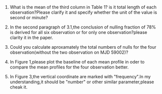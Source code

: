 1. What is the mean of the third column in Table 1? is it total length of each observation?Please clarify it and specify whether the unit of the value is second or minute?

2. In the second paragraph of 3.1,the conclusion of nulling fraction of 78% is derived for all six observation or for only one observation?please clarity it in the paper.

3. Could you calculate aproxamately the total numbers of nulls for the four observation(without the two observation on MJD 59002)?

4. In Figure 1,please plot the baseline of each mean profile in oder to compare the mean profiles for the four observation better.

5. In Figure 3,the vertical coordinate are marked with "frequency".In my understanding,it should be "number" or other similar parameter,please cheak it.
